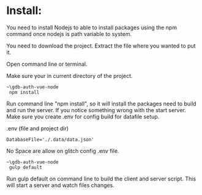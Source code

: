 # Install:

 You need to install Nodejs to able to install packages using the npm command once nodejs is path variable to system.

 You need to download the project. Extract the file where you wanted to put it.

 Open command line or terminal.

 Make sure your in current directory of the project.

```
~\gdb-auth-vue-node
 npm install
```
Run command line "npm install", so it will install the packages need to build and run the server. If you notice something wrong with the start server. Make sure you create .env for config build for datafile setup.

.env (file and project dir)
```
DatabaseFile='./.data/data.json'
```
No Space are allow on glitch config .env file.

```
~\gdb-auth-vue-node
 gulp default
```
Run gulp default on command line to build the client and server script. This will start a server and watch files changes.